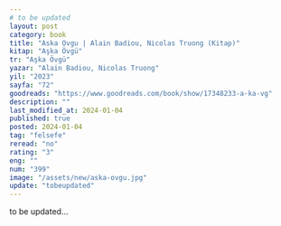 ```yaml
---
# to be updated
layout: post
category: book
title: "Aska Ovgu | Alain Badiou, Nicolas Truong (Kitap)"
kitap: "Aşka Övgü"
tr: "Aşka Övgü"
yazar: "Alain Badiou, Nicolas Truong"
yil: "2023"
sayfa: "72"
goodreads: "https://www.goodreads.com/book/show/17348233-a-ka-vg"
description: ""
last_modified_at: 2024-01-04
published: true
posted: 2024-01-04
tag: "felsefe"
reread: "no"
rating: "3"
eng: ""
num: "399"
image: "/assets/new/aska-ovgu.jpg"
update: "tobeupdated"
---
```


to be updated...
